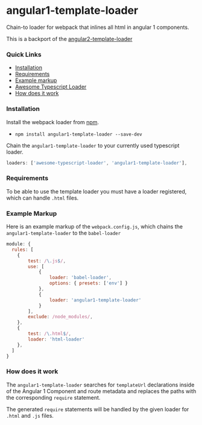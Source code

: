 # angular1-template-loader
Chain-to loader for webpack that inlines all html in angular 1 components. 

This is a backport of the [angular2-template-loader](https://github.com/TheLarkInn/angular2-template-loader)

### Quick Links
- [Installation](#installation)
- [Requirements](#requirements)
- [Example markup](#example-markup)
- [Awesome Typescript Loader](#awesome-typescript-loader)
- [How does it work](#how-does-it-work)

### Installation
Install the webpack loader from [npm](https://www.npmjs.com/package/angular1-template-loader).
- `npm install angular1-template-loader --save-dev`

Chain the `angular1-template-loader` to your currently used typescript loader.

```js
loaders: ['awesome-typescript-loader', 'angular1-template-loader'],
```

### Requirements
To be able to use the template loader you must have a loader registered, which can handle `.html` files.

### Example Markup
Here is an example markup of the `webpack.config.js`, which chains the `angular1-template-loader` to the `babel-loader`

```js
module: {
  rules: [
    {
        test: /\.js$/,
        use: [
            {
                loader: 'babel-loader',
                options: { presets: ['env'] }
            },
            {
                loader: 'angular1-template-loader'
            }
        ],
        exclude: /node_modules/,
    },
    {
        test: /\.html$/,
        loader: 'html-loader'
    },
  ]
}
```

### How does it work
The `angular1-template-loader` searches for `templateUrl`  declarations inside of the Angular 1 Component and route metadata and replaces the paths with the corresponding `require` statement.

The generated `require` statements will be handled by the given loader for `.html` and `.js` files.
